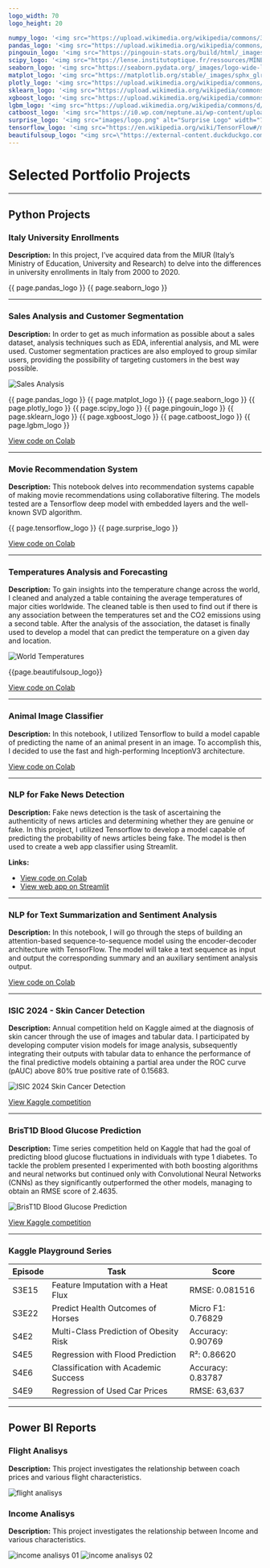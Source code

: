 ```yaml
---
logo_width: 70
logo_height: 20

numpy_logo: '<img src="https://upload.wikimedia.org/wikipedia/commons/3/31/NumPy_logo_2020.svg" alt="NumPy Logo" width="70" height="20">'
pandas_logo: '<img src="https://upload.wikimedia.org/wikipedia/commons/e/ed/Pandas_logo.svg" alt="Pandas Logo" width="70" height="20">'
pingouin_logo: '<img src="https://pingouin-stats.org/build/html/_images/logo_pingouin.png" alt="Pingouin Logo" width="70" height="20">'
scipy_logo: '<img src="https://lense.institutoptique.fr/ressources/MINE/Tutoriels/Python/MINE_Python_Scipy_Logo.png" alt="SciPy Logo" width="70" height="20">'
seaborn_logo: '<img src="https://seaborn.pydata.org/_images/logo-wide-lightbg.svg" alt="Seaborn Logo" width="70" height="20">'
matplot_logo: '<img src="https://matplotlib.org/stable/_images/sphx_glr_logos2_003.png" alt="Matplotlib Logo" width="70" height="20">'
plotly_logo: '<img src="https://upload.wikimedia.org/wikipedia/commons/8/8a/Plotly-logo.png" alt="Plotly Logo" width="70" height="20">'
sklearn_logo: '<img src="https://upload.wikimedia.org/wikipedia/commons/0/05/Scikit_learn_logo_small.svg" alt="Scikit-learn Logo" width="70" height="20">'
xgboost_logo: '<img src="https://upload.wikimedia.org/wikipedia/commons/5/58/XGBoost_logo.svg" alt="XGBoost Logo" width="70" height="20">'
lgbm_logo: '<img src="https://upload.wikimedia.org/wikipedia/commons/d/d9/LightGBM_logo_black_text.svg" alt="LightGBM Logo" width="70" height="20">'
catboost_logo: '<img src="https://i0.wp.com/neptune.ai/wp-content/uploads/2022/10/When-to-Choose-CatBoost-Over-XGBoost-or-LightGBM-Practical-Guide_8.png?ssl=1" alt="CatBoost Logo" width="70" height="20">'
surprise_logo: '<img src="images/logo.png" alt="Surprise Logo" width="70" height="20">'
tensorflow_logo: '<img src="https://en.wikipedia.org/wiki/TensorFlow#/media/File:TensorFlow_logo.svg" alt="Tensorflow Logo" width="70" height="20">'
beautifulsoup_logo: "<img src=\"https://external-content.duckduckgo.com/iu/?u=https%3A%2F%2Fhwk0702.github.io%2Fimg%2Fbs.png&f=1&nofb=1&ipt=e6bebc477a0128c41176abc2df088f6e79d18654df9d16288258e25a8e20dc36\" alt=\"Beautifulsoup Logo\" style=\"width: 70px; height: 20px; object-fit: cover; object-position: center;\">"
---
```


# Selected Portfolio Projects

---

## Python Projects

### Italy University Enrollments
**Description:** In this project, I’ve acquired data from the MIUR (Italy’s Ministry of Education, University and Research) to delve into the differences in university enrollments in Italy from 2000 to 2020.

{{ page.pandas_logo }} 
{{ page.seaborn_logo }}

---

### Sales Analysis and Customer Segmentation
**Description:** In order to get as much information as possible about a sales dataset, analysis techniques such as EDA, inferential analysis, and ML were used. Customer segmentation practices are also employed to group similar users, providing the possibility of targeting customers in the best way possible.

<img src="images/Sales_Analysis.png" alt="Sales Analysis" />

{{ page.pandas_logo }}
{{ page.matplot_logo }}
{{ page.seaborn_logo }}
{{ page.plotly_logo }}
{{ page.scipy_logo }}
{{ page.pingouin_logo }}
{{ page.sklearn_logo }}
{{ page.xgboost_logo }}
{{ page.catboost_logo }}
{{ page.lgbm_logo }}


[View code on Colab](https://colab.research.google.com/drive/16D2wZIYugOM2u7OUHegozT25UXVQB6gV?usp=sharing)

---

### Movie Recommendation System
**Description:** This notebook delves into recommendation systems capable of making movie recommendations using collaborative filtering. The models tested are a Tensorflow deep model with embedded layers and the well-known SVD algorithm.

{{ page.tensorflow_logo }}
{{ page.surprise_logo }}

[View code on Colab](https://colab.research.google.com/drive/1NrYWsHU4AvId_r-SOSqpcFeX7kO8I70O?usp=sharing)

---

### Temperatures Analysis and Forecasting
**Description:** To gain insights into the temperature change across the world, I cleaned and analyzed a table containing the average temperatures of major cities worldwide. The cleaned table is then used to find out if there is any association between the temperatures set and the CO2 emissions using a second table. After the analysis of the association, the dataset is finally used to develop a model that can predict the temperature on a given day and location.

<img src="images/World_Temperature.png" alt="World Temperatures" />

{{page.beautifulsoup_logo}}

[View code on Colab](https://colab.research.google.com/drive/1H3_I_27C7ZFKb_ZGP_X_CAr97t-C9qtk?usp=sharing)

---

### Animal Image Classifier
**Description:** In this notebook, I utilized Tensorflow to build a model capable of predicting the name of an animal present in an image. To accomplish this, I decided to use the fast and high-performing InceptionV3 architecture. 

[View code on Colab](https://colab.research.google.com/drive/13ZDnaX4-0tyE3VQM_HZ-7czKSJ5jiET8?usp=sharing)

---

### NLP for Fake News Detection
**Description:** Fake news detection is the task of ascertaining the authenticity of news articles and determining whether they are genuine or fake. In this project, I utilized Tensorflow to develop a model capable of predicting the probability of news articles being fake. The model is then used to create a web app classifier using Streamlit.

**Links:**  
- [View code on Colab](https://colab.research.google.com/drive/12jPrkVDvf1OSUcSKqdgly9Sr5Yyz9nx-?usp=sharing)  
- [View web app on Streamlit](https://newsclassifier-ffhsmr5htxfjrj3jqyaayd.streamlit.app/)

---

### NLP for Text Summarization and Sentiment Analysis
**Description:** In this notebook, I will go through the steps of building an attention-based sequence-to-sequence model using the encoder-decoder architecture with TensorFlow. The model will take a text sequence as input and output the corresponding summary and an auxiliary sentiment analysis output.  

[View code on Colab](https://colab.research.google.com/drive/1KUvyLiefE3sZiqr9-t3erUCcJLcbwafC?usp=sharing)

---

### ISIC 2024 - Skin Cancer Detection
**Description:** Annual competition held on Kaggle aimed at the diagnosis of skin cancer through the use of images and tabular data. I participated by developing computer vision models for image analysis, subsequently integrating their outputs with tabular data to enhance the performance of the final predictive models obtaining a partial area under the ROC curve (pAUC) above 80% true positive rate of 0.15683.  

<img src="images/isic_2024.png" alt="ISIC 2024 Skin Cancer Detection" />

[View Kaggle competition](https://www.kaggle.com/competitions/isic-2024-challenge)

---

### BrisT1D Blood Glucose Prediction
**Description:** Time series competition held on Kaggle that had the goal of predicting blood glucose fluctuations in individuals with type 1 diabetes. To tackle the problem presented I experimented with both boosting algorithms and neural networks but continued only with Convolutional Neural Networks (CNNs) as they significantly outperformed the other models, managing to obtain an RMSE score of 2.4635.  

<img src="images/brist1d.png" alt="BrisT1D Blood Glucose Prediction" />

[View Kaggle competition](https://www.kaggle.com/competitions/brist1d)

---

### Kaggle Playground Series


| Episode | Task | Score |
|---------|------|-------|
| S3E15 | Feature Imputation with a Heat Flux | RMSE: 0.081516 |
| S3E22 | Predict Health Outcomes of Horses | Micro F1: 0.76829 |
| S4E2  | Multi-Class Prediction of Obesity Risk | Accuracy: 0.90769 |
| S4E5  | Regression with Flood Prediction | R²: 0.86620 |
| S4E6  | Classification with Academic Success | Accuracy: 0.83787 |
| S4E9  | Regression of Used Car Prices | RMSE: 63,637 |

---

## Power BI Reports

### Flight Analisys

**Description:** This project investigates the relationship between coach prices and various flight characteristics.

<img src="images/powerbi/flight analisys.png" alt="flight analisys" />

### Income Analisys

**Description:** This project investigates the relationship between Income and various characteristics.

<img src="images/powerbi/income analysis_Pagina_1.png" alt="income analisys 01" />
<img src="images/powerbi/income analysis_Pagina_2.png" alt="income analisys 02" />
